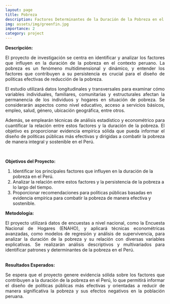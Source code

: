 ```yaml
---
layout: page
title: Pobreza
description: Factores Determinantes de la Duración de la Pobreza en el Perú
img: assets/img/greenfin.jpg
importance: 2
category: project
---
```


**Descripción:**

<div style="text-align: justify;">
El proyecto de investigación se centra en identificar y analizar los factores que influyen en la duración de la pobreza en el contexto peruano. La pobreza es un fenómeno multidimensional y dinámico, y entender los factores que contribuyen a su persistencia es crucial para el diseño de políticas efectivas de reducción de la pobreza.

El estudio utilizará datos longitudinales y transversales para examinar cómo variables individuales, familiares, comunitarias y estructurales afectan la permanencia de los individuos y hogares en situación de pobreza. Se considerarán aspectos como nivel educativo, acceso a servicios básicos, empleo, salud, género, ubicación geográfica, entre otros.

Además, se emplearán técnicas de análisis estadístico y econométrico para cuantificar la relación entre estos factores y la duración de la pobreza. El objetivo es proporcionar evidencia empírica sólida que pueda informar el diseño de políticas públicas más efectivas y dirigidas a combatir la pobreza de manera integral y sostenible en el Perú.
</div>
<br>

**Objetivos del Proyecto:**

1. Identificar los principales factores que influyen en la duración de la pobreza en el Perú.
2. Analizar la relación entre estos factores y la persistencia de la pobreza a lo largo del tiempo.
3. Proporcionar recomendaciones para políticas públicas basadas en evidencia empírica para combatir la pobreza de manera efectiva y sostenible.


**Metodología:**
<div style="text-align: justify;">
El proyecto utilizará datos de encuestas a nivel nacional, como la Encuesta Nacional de Hogares (ENAHO), y aplicará técnicas econométricas avanzadas, como modelos de regresión y análisis de supervivencia, para analizar la duración de la pobreza y su relación con diversas variables explicativas. Se realizarán análisis descriptivos y multivariados para identificar patrones y determinantes de la pobreza en el Perú.
</div>
<br>

**Resultados Esperados:**
<div style="text-align: justify;">
Se espera que el proyecto genere evidencia sólida sobre los factores que contribuyen a la duración de la pobreza en el Perú, lo que permitirá informar el diseño de políticas públicas más efectivas y orientadas a reducir de manera significativa la pobreza y sus efectos negativos en la población peruana.
</div>